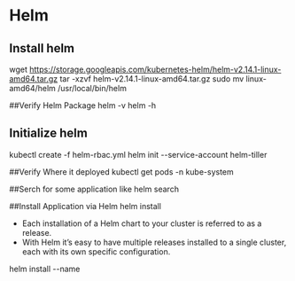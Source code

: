 # Helm

## Install helm
wget https://storage.googleapis.com/kubernetes-helm/helm-v2.14.1-linux-amd64.tar.gz
tar -xzvf helm-v2.14.1-linux-amd64.tar.gz
sudo mv linux-amd64/helm /usr/local/bin/helm

##Verify Helm Package
helm -v 
helm -h

## Initialize helm
kubectl create -f helm-rbac.yml
helm init --service-account helm-tiller

##Verify Where it deployed
kubectl get pods -n kube-system

##Serch for some application like 
helm search <Application Name>

##Install Application via Helm
helm install <Application Name>
- Each installation of a Helm chart to your cluster is referred to as a release.
- With Helm it’s easy to have multiple releases installed to a single cluster, each with its own specific configuration.

helm install --name <releasename> <ApplicationName>



